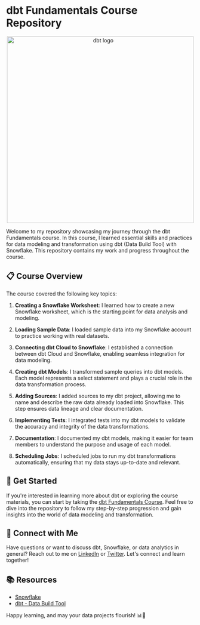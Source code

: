# dbt Fundamentals Course Repository

<p align="center">
  <img src="https://raw.githubusercontent.com/dbt-labs/dbt/ec7dee39f793aa4f7dd3dae37282cc87664813e4/etc/dbt-logo-full.svg" alt="dbt logo" width="500"/>
</p>

Welcome to my repository showcasing my journey through the dbt Fundamentals course. In this course, I learned essential skills and practices for data modeling and transformation using dbt (Data Build Tool) with Snowflake. This repository contains my work and progress throughout the course.

## 📋 Course Overview

The course covered the following key topics:

1. **Creating a Snowflake Worksheet**: I learned how to create a new Snowflake worksheet, which is the starting point for data analysis and modeling.

2. **Loading Sample Data**: I loaded sample data into my Snowflake account to practice working with real datasets.

3. **Connecting dbt Cloud to Snowflake**: I established a connection between dbt Cloud and Snowflake, enabling seamless integration for data modeling.

4. **Creating dbt Models**: I transformed sample queries into dbt models. Each model represents a select statement and plays a crucial role in the data transformation process.

5. **Adding Sources**: I added sources to my dbt project, allowing me to name and describe the raw data already loaded into Snowflake. This step ensures data lineage and clear documentation.

6. **Implementing Tests**: I integrated tests into my dbt models to validate the accuracy and integrity of the data transformations.

7. **Documentation**: I documented my dbt models, making it easier for team members to understand the purpose and usage of each model.

8. **Scheduling Jobs**: I scheduled jobs to run my dbt transformations automatically, ensuring that my data stays up-to-date and relevant.

## 🚀 Get Started

If you're interested in learning more about dbt or exploring the course materials, you can start by taking the [dbt Fundamentals Course](https://courses.getdbt.com/courses/fundamentals). Feel free to dive into the repository to follow my step-by-step progression and gain insights into the world of data modeling and transformation.

## 🌟 Connect with Me

Have questions or want to discuss dbt, Snowflake, or data analytics in general? Reach out to me on [LinkedIn](https://www.linkedin.com/in/yourprofile) or [Twitter](https://twitter.com/yourusername). Let's connect and learn together!

## 📚 Resources

- [Snowflake](https://www.snowflake.com/)
- [dbt - Data Build Tool](https://docs.getdbt.com/guides/snowflake?step=1)

Happy learning, and may your data projects flourish! 📊🚀
